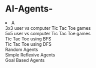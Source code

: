 # AI-Agents-
<li> A</li>
3x3 user vs computer Tic Tac Toe games <br>
5x5 user vs computer Tic Tac Toe games <br>
Tic Tac Toe using BFS <br>
Tic Tac Toe using DFS <br>
Random Agents <br>
Simple Reflexive Agents <br>
Goal Based Agents <br>
